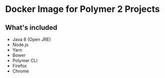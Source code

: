 # Docker Image for Polymer 2 Projects

## What's included
- Java 8 (Open JRE)
- Node.js
- Yarn
- Bower
- Polymer CLI
- Firefox
- Chrome
